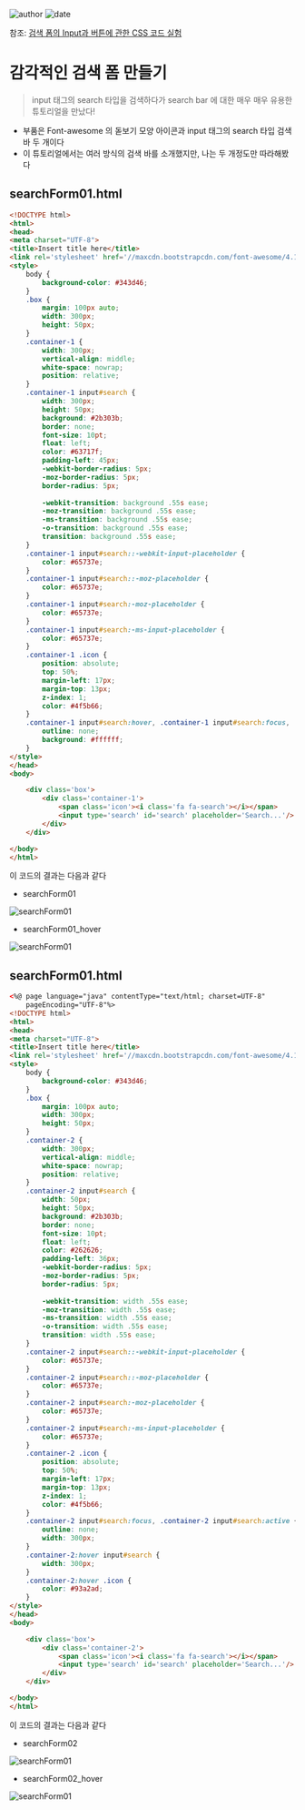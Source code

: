 ﻿
![author](https://img.shields.io/badge/author-daesungRa-lightgray.svg?style=flat-square)
![date](https://img.shields.io/badge/date-190103-lightgray.svg?style=flat-square)

참조: [검색 폼의 Input과 버튼에 관한 CSS 코드 실험]

# 감각적인 검색 폼 만들기

> input 태그의 search 타입을 검색하다가 search bar 에 대한 매우 매우 유용한 튜토리얼을 만났다!

- 부품은 Font-awesome 의 돋보기 모양 아이콘과 input 태그의 search 타입 검색 바 두 개이다
- 이 튜토리얼에서는 여러 방식의 검색 바를 소개했지만, 나는 두 개정도만 따라해봤다

## searchForm01.html

```HTML
<!DOCTYPE html>
<html>
<head>
<meta charset="UTF-8">
<title>Insert title here</title>
<link rel='stylesheet' href='//maxcdn.bootstrapcdn.com/font-awesome/4.1.0/css/font-awesome.min.css'/>
<style>
	body {
		background-color: #343d46;
	}
	.box {
		margin: 100px auto;
		width: 300px;
		height: 50px;
	}
	.container-1 {
		width: 300px;
		vertical-align: middle;
		white-space: nowrap;
		position: relative;
	}
	.container-1 input#search {
		width: 300px;
		height: 50px;
		background: #2b303b;
		border: none;
		font-size: 10pt;
		float: left;
		color: #63717f;
		padding-left: 45px;
		-webkit-border-radius: 5px;
		-moz-border-radius: 5px;
		border-radius: 5px;
		
		-webkit-transition: background .55s ease;
		-moz-transition: background .55s ease;
		-ms-transition: background .55s ease;
		-o-transition: background .55s ease;
		transition: background .55s ease;
	}
	.container-1 input#search::-webkit-input-placeholder {
		color: #65737e;
	}
	.container-1 input#search::-moz-placeholder {
		color: #65737e;
	}
	.container-1 input#search:-moz-placeholder {
		color: #65737e;
	}
	.container-1 input#search:-ms-input-placeholder {
		color: #65737e;
	}
	.container-1 .icon {
		position: absolute;
		top: 50%;
		margin-left: 17px;
		margin-top: 13px;
		z-index: 1;
		color: #4f5b66;
	}
	.container-1 input#search:hover, .container-1 input#search:focus, .container-1 input#search:active {
		outline: none;
		background: #ffffff;
	}
</style>
</head>
<body>

	<div class='box'>
		<div class='container-1'>
			<span class='icon'><i class='fa fa-search'></i></span>
			<input type='search' id='search' placeholder='Search...'/>
		</div>
	</div>

</body>
</html>
```

이 코드의 결과는 다음과 같다

- searchForm01

![searchForm01](https://github.com/daesungRa/MyStudy/tree/master/imgs/searchForm01.PNG)

- searchForm01_hover

![searchForm01](https://github.com/daesungRa/MyStudy/tree/master/imgs/searchForm01_hover.PNG)

## searchForm01.html

```HTML
<%@ page language="java" contentType="text/html; charset=UTF-8"
    pageEncoding="UTF-8"%>
<!DOCTYPE html>
<html>
<head>
<meta charset="UTF-8">
<title>Insert title here</title>
<link rel='stylesheet' href='//maxcdn.bootstrapcdn.com/font-awesome/4.1.0/css/font-awesome.min.css'/>
<style>
	body {
		background-color: #343d46;
	}
	.box {
		margin: 100px auto;
		width: 300px;
		height: 50px;
	}
	.container-2 {
		width: 300px;
		vertical-align: middle;
		white-space: nowrap;
		position: relative;
	}
	.container-2 input#search {
		width: 50px;
		height: 50px;
		background: #2b303b;
		border: none;
		font-size: 10pt;
		float: left;
		color: #262626;
		padding-left: 36px;
		-webkit-border-radius: 5px;
		-moz-border-radius: 5px;
		border-radius: 5px;
		
		-webkit-transition: width .55s ease;
		-moz-transition: width .55s ease;
		-ms-transition: width .55s ease;
		-o-transition: width .55s ease;
		transition: width .55s ease;
	}
	.container-2 input#search::-webkit-input-placeholder {
		color: #65737e;
	}
	.container-2 input#search::-moz-placeholder {
		color: #65737e;
	}
	.container-2 input#search:-moz-placeholder {
		color: #65737e;
	}
	.container-2 input#search:-ms-input-placeholder {
		color: #65737e;
	}
	.container-2 .icon {
		position: absolute;
		top: 50%;
		margin-left: 17px;
		margin-top: 13px;
		z-index: 1;
		color: #4f5b66;
	}
	.container-2 input#search:focus, .container-2 input#search:active {
		outline: none;
		width: 300px;
	}
	.container-2:hover input#search {
		width: 300px;
	}
	.container-2:hover .icon {
		color: #93a2ad;
	}
</style>
</head>
<body>

	<div class='box'>
		<div class='container-2'>
			<span class='icon'><i class='fa fa-search'></i></span>
			<input type='search' id='search' placeholder='Search...'/>
		</div>
	</div>

</body>
</html>
```

이 코드의 결과는 다음과 같다

- searchForm02

![searchForm01](https://github.com/daesungRa/MyStudy/tree/master/imgs/searchForm02.PNG)

- searchForm02_hover

![searchForm01](https://github.com/daesungRa/MyStudy/tree/master/imgs/searchForm02_hover.PNG)



[검색 폼의 Input과 버튼에 관한 CSS 코드 실험]: https://webdesign.tutsplus.com/ko/tutorials/css-experiments-with-a-search-form-input-and-button--cms-22069




